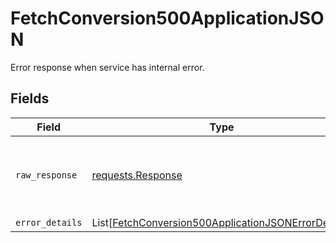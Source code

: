 # FetchConversion500ApplicationJSON

Error response when service has internal error.


## Fields

| Field                                                                                                                       | Type                                                                                                                        | Required                                                                                                                    | Description                                                                                                                 |
| --------------------------------------------------------------------------------------------------------------------------- | --------------------------------------------------------------------------------------------------------------------------- | --------------------------------------------------------------------------------------------------------------------------- | --------------------------------------------------------------------------------------------------------------------------- |
| `raw_response`                                                                                                              | [requests.Response](https://requests.readthedocs.io/en/latest/api/#requests.Response)                                       | :heavy_minus_sign:                                                                                                          | Raw HTTP response; suitable for custom response parsing                                                                     |
| `error_details`                                                                                                             | List[[FetchConversion500ApplicationJSONErrorDetails](../../models/errors/fetchconversion500applicationjsonerrordetails.md)] | :heavy_minus_sign:                                                                                                          | N/A                                                                                                                         |